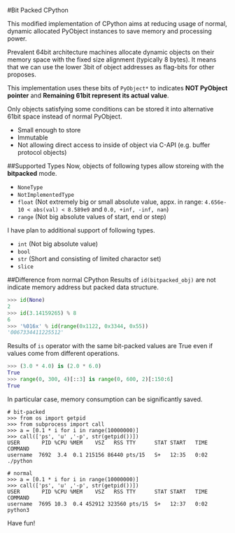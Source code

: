 #Bit Packed CPython

This modified implementation of CPython aims at reducing usage of normal, dynamic allocated PyObject instances to save memory and processing power.

Prevalent 64bit architecture machines allocate dynamic objects on their memory space with the fixed size alignment (typically 8 bytes).
It means that we can use the lower 3bit of object addresses as flag-bits for other proposes.

This implementation uses these bits of `PyObject*` to indicates **NOT PyObject pointer** and **Remaining 61bit represent its actual value**.

Only objects satisfying some conditions can be stored it into alternative 61bit space instead of normal PyObject.

* Small enough to store
* Immutable
* Not allowing direct access to inside of object via C-API (e.g. buffer protocol objects)

##Supported Types
Now, objects of following types allow storeing with the **bitpacked** mode.

* `NoneType`
* `NotImplementedType`
* `float` (Not extremely big or small absolute value, appx. in range: `4.656e-10 < abs(val) < 8.589e9` and `0.0, +inf, -inf, nan`)
* `range` (Not big absolute values of start, end or step)

I have plan to additional support of following types.

* `int` (Not big absolute value)
* `bool`
* `str` (Short and consisting of limited charactor set)
* `slice`

##Difference from normal CPython
Results of `id(bitpacked_obj)` are not indicate memory address but packed data structure.
```py
>>> id(None)
2
>>> id(3.14159265) % 8
6
>>> '%016x' % id(range(0x1122, 0x3344, 0x55))
'0067334411225512'
```

Results of `is` operator with the same bit-packed values are True even if values come from different operations.

```py
>>> (3.0 * 4.0) is (2.0 * 6.0)
True
>>> range(0, 300, 4)[::3] is range(0, 600, 2)[:150:6]
True
```

In particular case, memory consumption can be significantly saved.

```
# bit-packed
>>> from os import getpid
>>> from subprocess import call
>>> a = [0.1 * i for i in range(10000000)]
>>> call(['ps', 'u' ,'-p', str(getpid())])
USER       PID %CPU %MEM    VSZ   RSS TTY      STAT START   TIME COMMAND
username  7692  3.4  0.1 215156 86440 pts/15   S+   12:35   0:02 ./python

# normal
>>> a = [0.1 * i for i in range(10000000)]
>>> call(['ps', 'u' ,'-p', str(getpid())])
USER       PID %CPU %MEM    VSZ   RSS TTY      STAT START   TIME COMMAND
username  7695 10.3  0.4 452912 323560 pts/15  S+   12:37   0:02 python3
```

Have fun!
